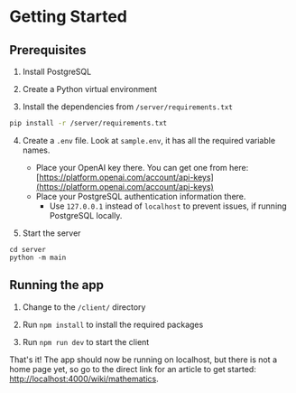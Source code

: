 # Getting Started

## Prerequisites

1. Install PostgreSQL

2. Create a Python virtual environment

3. Install the dependencies from `/server/requirements.txt`

```sh
pip install -r /server/requirements.txt
```

4. Create a `.env` file. Look at `sample.env`, it has all the required variable names.

   - Place your OpenAI key there. You can get one from here: [https://platform.openai.com/account/api-keys](https://platform.openai.com/account/api-keys)
   - Place your PostgreSQL authentication information there.
     - Use `127.0.0.1` instead of `localhost` to prevent issues, if running PostgreSQL locally.

5. Start the server

```
cd server
python -m main
```

## Running the app

1. Change to the `/client/` directory

2. Run `npm install` to install the required packages

3. Run `npm run dev` to start the client

That's it! The app should now be running on localhost, but there is not a home page yet, so go to the direct link for an article to get started: [http://localhost:4000/wiki/mathematics](http://localhost:4000/wiki/mathematics).
